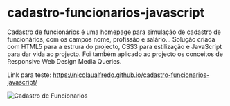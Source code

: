# cadastro-funcionarios-javascript

Cadastro de funcionários é uma homepage para simulação de cadastro de funcionários, com os campos nome, profissão e salário... Solução criada com HTML5 para a estrura do projecto, CSS3 para estilização e JavaScript para dar vida ao projecto. Foi também aplicado ao projecto os conceitos de Responsive Web Design Media Queries.

Link para teste: https://nicolaualfredo.github.io/cadastro-funcionarios-javascript/

![Cadastro de Funcionarios](https://user-images.githubusercontent.com/68452830/189921895-3e432526-a5c5-4584-b491-ffb1928a9844.png)
